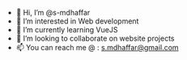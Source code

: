 - 👋 Hi, I’m @s-mdhaffar
- 👀 I’m interested in Web development
- 🌱 I’m currently learning VueJS
- 💞️ I’m looking to collaborate on website projects
- 📫 You can reach me @ : s.mdhaffar@gmail.com

<!---
s-mdhaffar/s-mdhaffar is a ✨ special ✨ repository because its `README.md` (this file) appears on your GitHub profile.
You can click the Preview link to take a look at your changes.
--->
